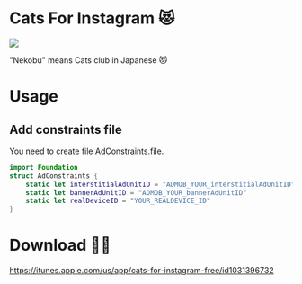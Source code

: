 # Cats For Instagram :heart_eyes_cat:
![](https://raw.githubusercontent.com/naoyashiga/CatsForInstagram/master/demo.gif)

"Nekobu" means Cats club in Japanese :heart_eyes_cat:

# Usage
## Add constraints file
You need to create file AdConstraints.file.

```swift
import Foundation
struct AdConstraints {
    static let interstitialAdUnitID = "ADMOB_YOUR_interstitialAdUnitID"
    static let bannerAdUnitID = "ADMOB_YOUR_bannerAdUnitID"
    static let realDeviceID = "YOUR_REALDEVICE_ID"
}
```

# Download :ok_woman:
https://itunes.apple.com/us/app/cats-for-instagram-free/id1031396732
